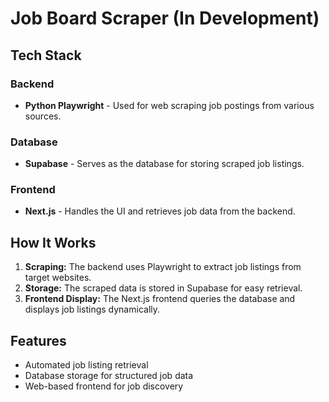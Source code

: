 # Job Board Scraper (In Development)

## Tech Stack

### Backend
- **Python Playwright** - Used for web scraping job postings from various sources.

### Database
- **Supabase** - Serves as the database for storing scraped job listings.

### Frontend
- **Next.js** - Handles the UI and retrieves job data from the backend.

## How It Works

1. **Scraping:** The backend uses Playwright to extract job listings from target websites.
2. **Storage:** The scraped data is stored in Supabase for easy retrieval.
3. **Frontend Display:** The Next.js frontend queries the database and displays job listings dynamically.

## Features

- Automated job listing retrieval
- Database storage for structured job data
- Web-based frontend for job discovery

